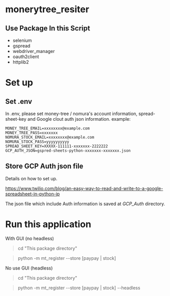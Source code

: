 # monerytree_resiter

## Use Package In this Script
- selenium
- gspread
- webdriver_manager
- oauth2client
- httplib2
# Set up
## Set .env
In .env, please set money-tree / nomura's account information, spread-sheet-key and  Google clout auth json information.
example:
```
MONEY_TREE_EMAIL=xxxxxxxx@example.com
MONEY_TREE_PASS=xxxxxxx
NOMURA_STOCK_EMAIL=xxxxxxxx@example.com
NOMURA_STOCK_PASS=yyyyyyyyyy
SPREAD_SHEET_KEY=XXXXX-111111-xxxxxxx-2222222
GCP_AUTH_JSON=gspred-sheets-python-xxxxxxx-xxxxxxx.json
```

## Store GCP Auth json file
Details on how to set up.

https://www.twilio.com/blog/an-easy-way-to-read-and-write-to-a-google-spreadsheet-in-python-jp

The json file which include Auth information is saved at *GCP_Auth* directory.
# Run this application
With GUI (no headless)
> cd  "This package directory"

> python -m mt_register --store [paypay | stock]

No use GUI (headless)
> cd "This package directory"

> python -m mt_register --store [paypay | stock] --headless